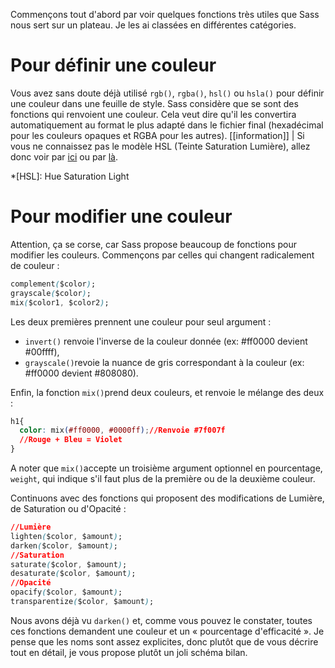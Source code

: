 Commençons tout d'abord par voir quelques fonctions très utiles que Sass nous sert sur un plateau. Je les ai classées en différentes catégories.

# Pour définir une couleur

Vous avez sans doute déjà utilisé `rgb()`, `rgba()`, `hsl()` ou `hsla()` pour définir une couleur dans une feuille de style. Sass considère que se sont des fonctions qui renvoient une couleur. Cela veut dire qu'il les convertira automatiquement au format le plus adapté dans le fichier final (hexadécimal pour les couleurs opaques et RGBA pour les autres).
[[information]]
| Si vous ne connaissez pas le modèle HSL (Teinte Saturation Lumière), allez donc voir par [ici](http://docs.webplatform.org/wiki/css/color#HSL_and_HSLA_notation) ou par [là](http://fr.wikipedia.org/wiki/Teinte_saturation_lumi%C3%A8re).

*[HSL]: Hue Saturation Light

# Pour modifier une couleur

Attention, ça se corse, car Sass propose beaucoup de fonctions pour modifier les couleurs. Commençons par celles qui changent radicalement de couleur :
```css
complement($color);
grayscale($color);
mix($color1, $color2);
```
Les deux premières prennent une couleur pour seul argument :
+ `invert()` renvoie l'inverse de la couleur donnée (ex: #ff0000 devient #00ffff),
+ `grayscale()`revoie la nuance de gris correspondant à la couleur (ex: #ff0000 devient #808080).

Enfin, la fonction `mix()`prend deux couleurs, et renvoie le mélange des deux :
```css
h1{
  color: mix(#ff0000, #0000ff);//Renvoie #7f007f
  //Rouge + Bleu = Violet
}
```
A noter que `mix()`accepte un troisième argument optionnel en pourcentage, `weight`, qui indique s'il faut plus de la première ou de la deuxième couleur.

Continuons avec des fonctions qui proposent des modifications de Lumière, de Saturation ou d'Opacité :
```css
//Lumière
lighten($color, $amount);
darken($color, $amount);
//Saturation
saturate($color, $amount);
desaturate($color, $amount);
//Opacité
opacify($color, $amount);
transparentize($color, $amount);
```
Nous avons déjà vu `darken()` et, comme vous pouvez le constater, toutes ces fonctions demandent une couleur et un « pourcentage d'efficacité ». Je pense que les noms sont assez explicites, donc plutôt que de vous décrire tout en détail, je vous propose plutôt un joli schéma bilan.